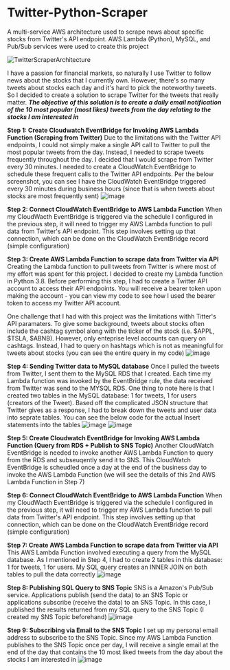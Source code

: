 # Twitter-Python-Scraper
A multi-service AWS architecture used to scrape news about specific stocks from Twitter's API endpoint. AWS Lambda (Python), MySQL, and Pub/Sub services were used to create this project

![TwitterScraperArchitecture](https://user-images.githubusercontent.com/53916435/167712993-cd8fafc8-b954-442e-bf56-6880f1803fdc.jpg)

I have a passion for financial markets, so naturally I use Twitter to follow news about the stocks that I currently own. However, there's so many tweets about stocks each day and it's hard to pick the noteworthy tweets. So I decided to create a solution to scrape Twitter for the tweets that really matter. ***The objective of this solution is to create a daily email notification of the 10 most popular (most likes) tweets from the day relating to the stocks I am interested in***

**Step 1: Create Cloudwatch EventBridge for Invoking AWS Lambda Function (Scraping from Twitter)**
Due to the limitations with the Twitter API endpoints, I could not simply make a single API call to Twitter to pull the most popular tweets from the day. Instead, I needed to scrape tweets frequently throughout the day. I decided that I would scrape from Twitter every 30 minutes. I needed to create a CloudWatch EventBridge to schedule these frequent calls to the Twitter API endpoints. Per the below screenshot, you can see I have the CloudWatch EventBridge triggered every 30 minutes during business hours (since that is when tweets about stocks are most frequently sent)
![image](https://user-images.githubusercontent.com/53916435/167719262-8d362491-5a55-45f3-b604-3761d92fc8ac.png)

**Step 2: Connect CloudWatch EventBridge to AWS Lambda Function**
When my CloudWacth EventBridge is triggered via the schedule I configured in the previous step, it will need to trigger my AWS Lambda function to pull data from Twitter's API endpoint. This step involves setting up that connection, which can be done on the CloudWatch EventBridge record (simple configuration)

**Step 3: Create AWS Lambda Function to scrape data from Twitter via API**
Creating the Lambda function to pull tweets from Twitter is where most of my effort was spent for this project. I decided to create my Lambda function in Python 3.8. Before performing this step, I had to create a Twitter API account to access their API endpoints. You will receive a bearer token upon making the account - you can view my code to see how I used the bearer token to access my Twitter API account.

One challenge that I had with this project was the limitations withh Titter's API paramaters. To give some background, tweets about stocks often include the cashtag symbol along with the ticker of the stock (i.e. $APPL, $TSLA, $ABNB). However, only enteprise level accounts can query on cashtags. Instead, I had to query on hashtags which is not as meaningful for tweets about stocks (you can see the entire query in my code)
![image](https://user-images.githubusercontent.com/53916435/167723153-d9e31dc0-f124-4daf-83c9-1919e888c965.png)

**Step 4: Sending Twitter data to MySQL database**
Once I pulled the tweets from Twitter, I sent them to the MySQL RDS that I created. Each time my Lambda function was invoked by the EventBridge rule, the data received from Twitter was send to the MYSQL RDS. One thing to note here is that I created two tables in the MySQL database: 1 for tweets, 1 for users (creators of the Tweet). Based off the complicated JSON structure that Twitter gives as a response, I had to break down the tweets and user data into seprate tables. You can see the below code for the actual Insert statements into the tables
![image](https://user-images.githubusercontent.com/53916435/167718973-fe9b7a3a-bb50-43a1-83bc-3b71d97f596f.png)
![image](https://user-images.githubusercontent.com/53916435/167719033-0d47508a-9bd2-4051-877e-79d7488e0817.png)

**Step 5: Create Cloudwatch EventBridge for Invoking AWS Lambda Function (Query from RDS + Publish to SNS Topic)**
Another CloudWatch EventBridge is needed to invoke another AWS Lambda Function to query from the RDS and subseuqently send it to SNS. This CloudWatch EventBridge is scheudled once a day at the end of the business day to invoke the AWS Lambda Function (we will see the details of this 2nd AWS Lambda Function in Step 7)

**Step 6: Connect CloudWatch EventBridge to AWS Lambda Function**
When my CloudWacth EventBridge is triggered via the schedule I configured in the previous step, it will need to trigger my AWS Lambda function to pull data from Twitter's API endpoint. This step involves setting up that connection, which can be done on the CloudWatch EventBridge record (simple configuration)

**Step 7: Create AWS Lambda Function to scrape data from Twitter via API**
This AWS Lambda Function involved executing a query from the MySQL database. As I mentioned in Step 4, I had to create 2 tables in this database: 1 for tweets, 1 for users. My SQL query creates an INNER JOIN on both tables to pull the data correctly
![image](https://user-images.githubusercontent.com/53916435/167723971-5a982c1e-e005-4dcf-9974-43c102d64fd4.png)

**Step 8: Publishing SQL Query to SNS Topic**
SNS is a Amazon's Pub/Sub service. Applications publish (send the data) to an SNS Topic or applications subscribe (receive the data) to an SNS Topic. In this case, I published the results returned from my SQL query to the SNS Topic (I created my SNS Topic beforehand)
![image](https://user-images.githubusercontent.com/53916435/167721949-03ee07a1-fb65-4e46-8e2e-bbd349632151.png)

**Step 9: Subscribing via Email to the SNS Topic**
I set up my personal email address to subscribe to the SNS Topic. Since my AWS Lambda Function publishes to the SNS Topic once per day, I will receive a single email at the end of the day that contains the 10 most liked tweets from the day about the stocks I am interested in
![image](https://user-images.githubusercontent.com/53916435/167733351-00f1af5a-d0b1-4907-965c-c50c7359d586.png)

